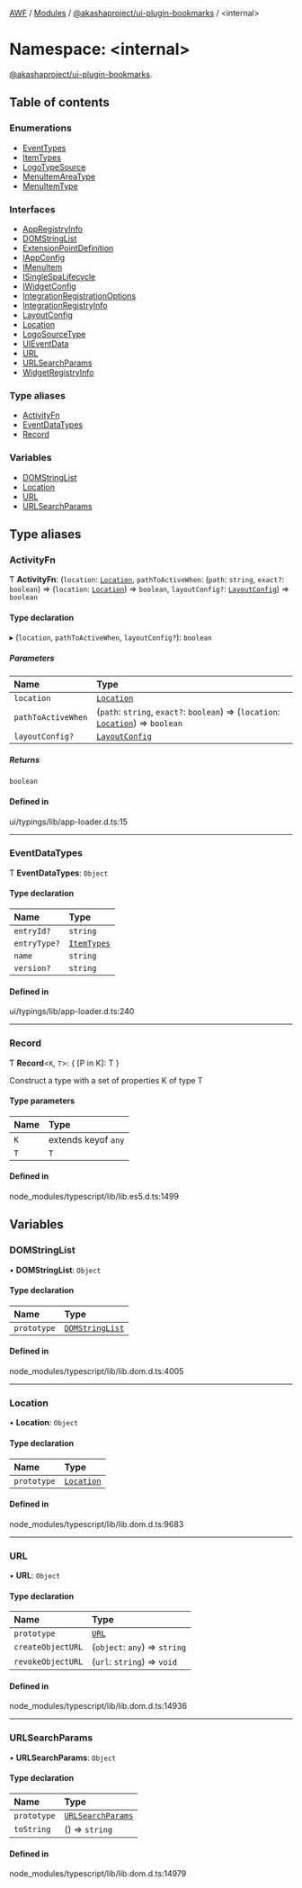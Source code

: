 [AWF](../README.md) / [Modules](../modules.md) / [@akashaproject/ui-plugin-bookmarks](akashaproject_ui_plugin_bookmarks.md) / <internal\>

# Namespace: <internal\>

[@akashaproject/ui-plugin-bookmarks](akashaproject_ui_plugin_bookmarks.md).<internal>

## Table of contents

### Enumerations

- [EventTypes](../enums/akashaproject_ui_plugin_bookmarks._internal_.EventTypes.md)
- [ItemTypes](../enums/akashaproject_ui_plugin_bookmarks._internal_.ItemTypes.md)
- [LogoTypeSource](../enums/akashaproject_ui_plugin_bookmarks._internal_.LogoTypeSource.md)
- [MenuItemAreaType](../enums/akashaproject_ui_plugin_bookmarks._internal_.MenuItemAreaType.md)
- [MenuItemType](../enums/akashaproject_ui_plugin_bookmarks._internal_.MenuItemType.md)

### Interfaces

- [AppRegistryInfo](../interfaces/akashaproject_ui_plugin_bookmarks._internal_.AppRegistryInfo.md)
- [DOMStringList](../interfaces/akashaproject_ui_plugin_bookmarks._internal_.DOMStringList.md)
- [ExtensionPointDefinition](../interfaces/akashaproject_ui_plugin_bookmarks._internal_.ExtensionPointDefinition.md)
- [IAppConfig](../interfaces/akashaproject_ui_plugin_bookmarks._internal_.IAppConfig.md)
- [IMenuItem](../interfaces/akashaproject_ui_plugin_bookmarks._internal_.IMenuItem.md)
- [ISingleSpaLifecycle](../interfaces/akashaproject_ui_plugin_bookmarks._internal_.ISingleSpaLifecycle.md)
- [IWidgetConfig](../interfaces/akashaproject_ui_plugin_bookmarks._internal_.IWidgetConfig.md)
- [IntegrationRegistrationOptions](../interfaces/akashaproject_ui_plugin_bookmarks._internal_.IntegrationRegistrationOptions.md)
- [IntegrationRegistryInfo](../interfaces/akashaproject_ui_plugin_bookmarks._internal_.IntegrationRegistryInfo.md)
- [LayoutConfig](../interfaces/akashaproject_ui_plugin_bookmarks._internal_.LayoutConfig.md)
- [Location](../interfaces/akashaproject_ui_plugin_bookmarks._internal_.Location.md)
- [LogoSourceType](../interfaces/akashaproject_ui_plugin_bookmarks._internal_.LogoSourceType.md)
- [UIEventData](../interfaces/akashaproject_ui_plugin_bookmarks._internal_.UIEventData.md)
- [URL](../interfaces/akashaproject_ui_plugin_bookmarks._internal_.URL.md)
- [URLSearchParams](../interfaces/akashaproject_ui_plugin_bookmarks._internal_.URLSearchParams.md)
- [WidgetRegistryInfo](../interfaces/akashaproject_ui_plugin_bookmarks._internal_.WidgetRegistryInfo.md)

### Type aliases

- [ActivityFn](akashaproject_ui_plugin_bookmarks._internal_.md#activityfn)
- [EventDataTypes](akashaproject_ui_plugin_bookmarks._internal_.md#eventdatatypes)
- [Record](akashaproject_ui_plugin_bookmarks._internal_.md#record)

### Variables

- [DOMStringList](akashaproject_ui_plugin_bookmarks._internal_.md#domstringlist)
- [Location](akashaproject_ui_plugin_bookmarks._internal_.md#location)
- [URL](akashaproject_ui_plugin_bookmarks._internal_.md#url)
- [URLSearchParams](akashaproject_ui_plugin_bookmarks._internal_.md#urlsearchparams)

## Type aliases

### ActivityFn

Ƭ **ActivityFn**: (`location`: [`Location`](akashaproject_ui_plugin_bookmarks._internal_.md#location), `pathToActiveWhen`: (`path`: `string`, `exact?`: `boolean`) => (`location`: [`Location`](akashaproject_ui_plugin_bookmarks._internal_.md#location)) => `boolean`, `layoutConfig?`: [`LayoutConfig`](../interfaces/akashaproject_ui_plugin_bookmarks._internal_.LayoutConfig.md)) => `boolean`

#### Type declaration

▸ (`location`, `pathToActiveWhen`, `layoutConfig?`): `boolean`

##### Parameters

| Name | Type |
| :------ | :------ |
| `location` | [`Location`](akashaproject_ui_plugin_bookmarks._internal_.md#location) |
| `pathToActiveWhen` | (`path`: `string`, `exact?`: `boolean`) => (`location`: [`Location`](akashaproject_ui_plugin_bookmarks._internal_.md#location)) => `boolean` |
| `layoutConfig?` | [`LayoutConfig`](../interfaces/akashaproject_ui_plugin_bookmarks._internal_.LayoutConfig.md) |

##### Returns

`boolean`

#### Defined in

ui/typings/lib/app-loader.d.ts:15

___

### EventDataTypes

Ƭ **EventDataTypes**: `Object`

#### Type declaration

| Name | Type |
| :------ | :------ |
| `entryId?` | `string` |
| `entryType?` | [`ItemTypes`](../enums/akashaproject_ui_plugin_bookmarks._internal_.ItemTypes.md) |
| `name` | `string` |
| `version?` | `string` |

#### Defined in

ui/typings/lib/app-loader.d.ts:240

___

### Record

Ƭ **Record**<`K`, `T`\>: { [P in K]: T }

Construct a type with a set of properties K of type T

#### Type parameters

| Name | Type |
| :------ | :------ |
| `K` | extends keyof `any` |
| `T` | `T` |

#### Defined in

node_modules/typescript/lib/lib.es5.d.ts:1499

## Variables

### DOMStringList

• **DOMStringList**: `Object`

#### Type declaration

| Name | Type |
| :------ | :------ |
| `prototype` | [`DOMStringList`](akashaproject_ui_plugin_bookmarks._internal_.md#domstringlist) |

#### Defined in

node_modules/typescript/lib/lib.dom.d.ts:4005

___

### Location

• **Location**: `Object`

#### Type declaration

| Name | Type |
| :------ | :------ |
| `prototype` | [`Location`](akashaproject_ui_plugin_bookmarks._internal_.md#location) |

#### Defined in

node_modules/typescript/lib/lib.dom.d.ts:9683

___

### URL

• **URL**: `Object`

#### Type declaration

| Name | Type |
| :------ | :------ |
| `prototype` | [`URL`](akashaproject_ui_plugin_bookmarks._internal_.md#url) |
| `createObjectURL` | (`object`: `any`) => `string` |
| `revokeObjectURL` | (`url`: `string`) => `void` |

#### Defined in

node_modules/typescript/lib/lib.dom.d.ts:14936

___

### URLSearchParams

• **URLSearchParams**: `Object`

#### Type declaration

| Name | Type |
| :------ | :------ |
| `prototype` | [`URLSearchParams`](akashaproject_ui_plugin_bookmarks._internal_.md#urlsearchparams) |
| `toString` | () => `string` |

#### Defined in

node_modules/typescript/lib/lib.dom.d.ts:14979
